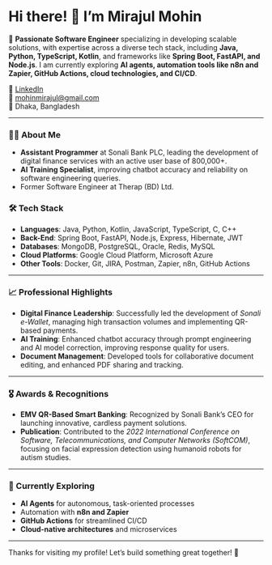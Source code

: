 # Hi there! 👋 I’m Mirajul Mohin

🌟 **Passionate Software Engineer** specializing in developing scalable solutions, with expertise across a diverse tech stack, including **Java, Python, TypeScript, Kotlin**, and frameworks like **Spring Boot, FastAPI, and Node.js**. I am currently exploring **AI agents, automation tools like n8n and Zapier, GitHub Actions, cloud technologies, and CI/CD**.

🔗 [LinkedIn](https://www.linkedin.com/in/mirajul-mohin-a25259172/)  
📧 mohinmirajul@gmail.com  
📍 Dhaka, Bangladesh

---

### 👨‍💻 About Me

- **Assistant Programmer** at Sonali Bank PLC, leading the development of digital finance services with an active user base of 800,000+.
- **AI Training Specialist**, improving chatbot accuracy and reliability on software engineering queries.
- Former Software Engineer at Therap (BD) Ltd.

### 🛠️ Tech Stack

- **Languages**: Java, Python, Kotlin, JavaScript, TypeScript, C, C++
- **Back-End**: Spring Boot, FastAPI, Node.js, Express, Hibernate, JWT
- **Databases**: MongoDB, PostgreSQL, Oracle, Redis, MySQL
- **Cloud Platforms**: Google Cloud Platform, Microsoft Azure
- **Other Tools**: Docker, Git, JIRA, Postman, Zapier, n8n, GitHub Actions

---

### 📈 Professional Highlights

- **Digital Finance Leadership**: Successfully led the development of *Sonali e-Wallet*, managing high transaction volumes and implementing QR-based payments.
- **AI Training**: Enhanced chatbot accuracy through prompt engineering and AI model correction, improving response quality for users.
- **Document Management**: Developed tools for collaborative document editing, and enhanced PDF sharing and tracking.

---

### 🎖️ Awards & Recognitions

- **EMV QR-Based Smart Banking**: Recognized by Sonali Bank’s CEO for launching innovative, cardless payment solutions.
- **Publication**: Contributed to the *2022 International Conference on Software, Telecommunications, and Computer Networks (SoftCOM)*, focusing on facial expression detection using humanoid robots for autism studies.

---

### 🌱 Currently Exploring

- **AI Agents** for autonomous, task-oriented processes
- Automation with **n8n and Zapier**
- **GitHub Actions** for streamlined CI/CD
- **Cloud-native architectures** and microservices

---

Thanks for visiting my profile! Let’s build something great together! 🚀
